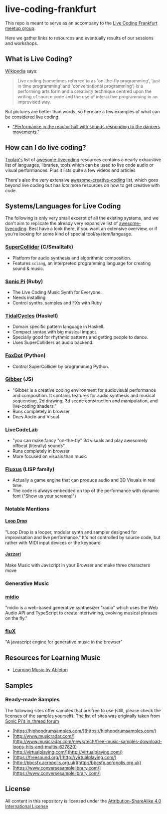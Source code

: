 # live-coding-frankfurt

This repo is meant to serve as an accompany to the [Live Coding Frankfurt meetup group]().

Here we gather links to resources and eventually results of our sessions and workshops.

## What is Live Coding?

[Wikipedia](https://en.wikipedia.org/wiki/Live_coding) says:

> Live coding (sometimes referred to as 'on-the-fly programming', 'just in time programming' and 'conversational
> programming') is a performing arts form and a creativity technique centred upon the writing of source code and the use
> of interactive programming in an improvised way.

But pictures are better than words, so here are a few examples of what can be considered live coding

- ["Performance in the reactor hall with sounds responding to the dancers movements."](https://twitter.com/MusicTechFest/status/1038763056472502276)


## How can I do live coding?

[Toplap's]() list of [awesome-livecoding](https://github.com/toplap/awesome-livecoding) resources contains a nearly
exhaustive list of languages, libraries, tools which can be used to live code audio or visual performances. Plus it
lists quite a few videos and articles

There's also the very extensive [awesome-creative-coding](https://github.com/terkelg/awesome-creative-coding) list,
which goes beyond live coding but has lots more resources on how to get creative with code.

## Systems/Languages for Live Coding

The following is only very small excerpt of all the existing systems, and we don't aim to replicate the already very
expansive list of [awesome-livecoding](https://github.com/toplap/awesome-livecoding). Best have a look there, if you
want an extensive overview, or if you're looking for some kind of special tool/system/language.


### [SuperCollider](https://supercollider.github.io/) (C/Smalltalk)

- Platform for audio synthesis and algorithmic composition.
- Features `sclang`, an interpreted programming language for creating sound & music.

### [Sonic Pi](http://sonic-pi.net/) (Ruby)

- The Live Coding Music Synth for Everyone.
- Needs installing
- Control synths, samples and FXs with Ruby

### [TidalCycles](https://tidalcycles.org/) (Haskell)

- Domain specific pattern language in Haskell.
- Compact syntax with big musical impact.
- Specially good for rhythmic patterns and getting people to dance.
- Uses SuperColliders as audio backend.

### [FoxDot](http://foxdot.org/) (Python)

- Control SuperCollider by programming Python.

### [Gibber](https://gibber.cc/) (JS)

- "Gibber is a creative coding environment for audiovisual performance and composition. It contains features for audio
  synthesis and musical sequencing, 2d drawing, 3d scene construction and manipulation, and live-coding shaders."
- Runs completely in browser
- Does Audio and Visual

### [LiveCodeLab](http://livecodelab.net/) 

- "you can make fancy "on-the-fly" 3d visuals and play awesomely offbeat (literally) sounds"
- Runs completely in browser
- More focused on visuals than music

### [Fluxus](http://www.pawfal.org/fluxus/) (LISP family)

- Actually a game engine that can produce audio and 3D Visuals in real time.
- The code is always embedded on top of the performance with dynamic font ("Show us your screens!")

### Notable Mentions

#### [Loop Drop](http://loopjs.com/)

"Loop Drop is a looper, modular synth and sampler designed for improvisation and live performance."
It's not controlled by source code, but rather with MIDI input devices or the keyboard

#### [Jazzari](https://jackschaedler.github.io/jazzari/)

Make Music with Javscript in your Browser and make three characters move

### Generative Music

### [midio](https://github.com/evangipson/midio)

"midio is a web-based generative synthesizer "radio" which uses the Web Audio API and TypeScript to create intertwining,
evolving musical phrases on the fly."

### [fluX](https://github.com/pd3v/fluX)

"A javascript engine for generative music in the browser"


## Resources for Learning Music

- [Learning Music by Ableton](https://learningmusic.ableton.com/index.html)


## Samples

### Ready-made Samples

The following sites offer samples that are free to use (still, please check the licenses of the samples yourself). The
list of sites was originally taken from [Sonic Pi's in_thread forum](https://in-thread.sonic-pi.net/t/free-sample-libraries-whats-out-there/297)

- [https://hiphopdrumsamples.com/](https://hiphopdrumsamples.com/)
- [http://www.musicradar.com/](http://www.musicradar.com/news/tech/free-music-samples-download-loops-hits-and-multis-627820)
- [http://virtualplaying.com/](http://virtualplaying.com/)
- [https://freesound.org/](http://virtualplaying.com/)
- [http://bbcsfx.acropolis.org.uk](http://bbcsfx.acropolis.org.uk)
- [https://www.conversesamplelibrary.com/](https://www.conversesamplelibrary.com/)


## License

All content in this repository is licensed under the [Attribution-ShareAlike 4.0 International License](LICENSE)
